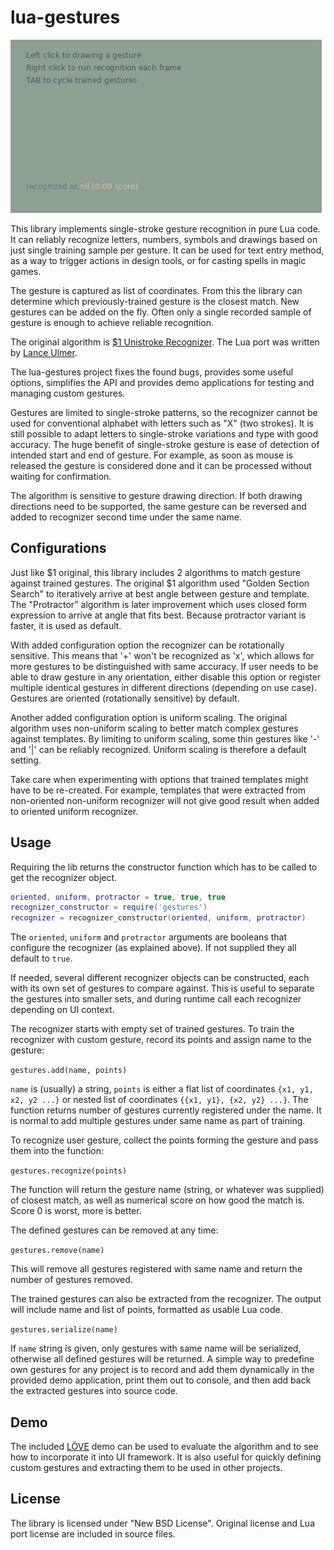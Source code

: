 # lua-gestures

![demo](./love-demo/demo.gif)

This library implements single-stroke gesture recognition in pure Lua code. It can reliably recognize letters, numbers, symbols and drawings based on just single training sample per gesture. It can be used for text entry method, as a way to trigger actions in design tools, or for casting spells in magic games.

The gesture is captured as list of coordinates. From this the library can determine which previously-trained gesture is the closest match. New gestures can be added on the fly. Often only a single recorded sample of gesture is enough to achieve reliable recognition.

The original algorithm is [$1 Unistroke Recognizer](http://depts.washington.edu/acelab/proj/dollar/index.html). The Lua port was written by [Lance Ulmer](https://github.com/lanceulmer/dollar.lua/). 

The lua-gestures project fixes the found bugs, provides some useful options, simplifies the API and provides demo applications for testing and managing custom gestures.

Gestures are limited to single-stroke patterns, so the recognizer cannot be used for conventional alphabet with letters such as "X" (two strokes). It is still possible to adapt letters to single-stroke variations and type with good accuracy. The huge benefit of single-stroke gesture is ease of detection of intended start and end of gesture. For example, as soon as mouse is released the gesture is considered done and it can be processed without waiting for confirmation.

The algorithm is sensitive to gesture drawing direction. If both drawing directions need to be supported, the same gesture can be reversed and added to recognizer second time under the same name.


## Configurations

Just like $1 original, this library includes 2 algorithms to match gesture against trained gestures. The original $1 algorithm used "Golden Section Search" to iteratively arrive at best angle between gesture and template. The "Protractor" algorithm is later improvement which uses closed form expression to arrive at angle that fits best. Because protractor variant is faster, it is used as default.

With added configuration option the recognizer can be rotationally sensitive. This means that '+' won't be recognized as 'x', which allows for more gestures to be distinguished with same accuracy. If user needs to be able to draw gesture in any orientation, either disable this option or register multiple identical gestures in different directions (depending on use case). Gestures are oriented (rotationally sensitive) by default.

Another added configuration option is uniform scaling. The original algorithm uses non-uniform scaling to better match complex gestures against templates. By limiting to uniform scaling, some thin gestures like '-' and '|' can be reliably recognized. Uniform scaling is therefore a default setting.

Take care when experimenting with options that trained templates might have to be re-created. For example, templates that were extracted from non-oriented non-uniform recognizer will not give good result when added to oriented uniform recognizer.


## Usage

Requiring the lib returns the constructor function which has to be called to get the recognizer object.

```Lua
oriented, uniform, protractor = true, true, true
recognizer_constructor = require('gestures')
recognizer = recognizer_constructor(oriented, uniform, protractor)
```

The `oriented`, `uniform` and `protractor` arguments are booleans that configure the recognizer (as explained above). If not supplied they all default to `true`.

If needed, several different recognizer objects can be constructed, each with its own set of gestures to compare against. This is useful to separate the gestures into smaller sets, and during runtime call each recognizer depending on UI context.

The recognizer starts with empty set of trained gestures. To train the recognizer with custom gesture, record its points and assign name to the gesture:

`gestures.add(name, points)`

`name` is (usually) a string, `points` is either a flat list of coordinates `{x1, y1, x2, y2 ...}` or nested list of coordinates `{{x1, y1}, {x2, y2} ...}`. The function returns number of gestures currently registered under the name. It is normal to add multiple gestures under same name as part of training.

To recognize user gesture, collect the points forming the gesture and pass them into the function:

`gestures.recognize(points)`

The function will return the gesture name (string, or whatever was supplied) of closest match, as well as numerical score on how good the match is. Score 0 is worst, more is better.

The defined gestures can be removed at any time:

`gestures.remove(name)`

This will remove all gestures registered with same name and return the number of gestures removed.

The trained gestures can also be extracted from the recognizer. The output will include name and list of points, formatted as usable Lua code.

`gestures.serialize(name)`

If `name` string is given, only gestures with same name will be serialized, otherwise all defined gestures will be returned. A simple way to predefine own gestures for any project is to record and add them dynamically in the provided demo application, print them out to console, and then add back the extracted gestures into source code.


## Demo

The included [LÖVE](https://love2d.org/) demo can be used to evaluate the algorithm and to see how to incorporate it into UI framework. It is also useful for quickly defining custom gestures and extracting them to be used in other projects.

## License

The library is licensed under "New BSD License". Original license and Lua port license are included in source files.
